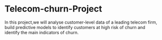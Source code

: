 # Telecom-churn-Project
In this project,we will analyse customer-level data of a leading telecom firm, build predictive models to identify customers at high risk of churn and identify the main indicators of churn.   
